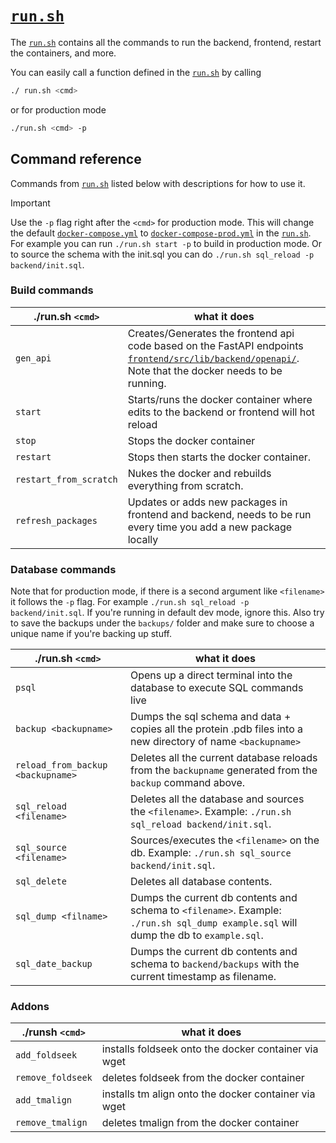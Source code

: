 #  [`run.sh`](../run.sh)

The [`run.sh`](../run.sh) contains all the commands to run the backend, frontend, restart the containers, and more.

You can easily call a function defined in the [`run.sh`](../run.sh) by calling

```bash
./ run.sh <cmd>
```

or for production mode

```bash
./run.sh <cmd> -p
```

## Command reference

Commands from [`run.sh`](../run.sh) listed below with descriptions for how to use it.

> [!IMPORTANT]
> Use the `-p` flag right after the `<cmd>` for production mode. This will change the default [`docker-compose.yml`](../docker-compose.yml) to [`docker-compose-prod.yml`](../docker-compose-prod.yml) in the [`run.sh`](../run.sh).
> For example you can run `./run.sh start -p` to build in production mode. Or to source the schema with the init.sql you can do `./run.sh sql_reload -p backend/init.sql`.

### Build commands

|  ./run.sh `<cmd>` |  what it does  |
|---|---|
|  `gen_api` |  Creates/Generates the frontend api code based on the FastAPI endpoints [`frontend/src/lib/backend/openapi/`](../frontend/src/lib/openapi/). Note that the docker needs to be running. |
|  `start` |  Starts/runs the docker container where edits to the backend or frontend will hot reload |
|  `stop` |   Stops the docker container |
|  `restart` |   Stops then starts the docker container. |
|  `restart_from_scratch` |  Nukes the docker and rebuilds everything from scratch. |
|  `refresh_packages` |   Updates or adds new packages in frontend and backend, needs to be run every time you add a new package locally |


### Database commands

Note that for production mode, if there is a second argument like `<filename>` it follows the `-p` flag. For example `./run.sh sql_reload -p backend/init.sql`. If you're running in default dev mode, ignore this. Also try to save the backups under the `backups/` folder and make sure to choose a unique name if you're backing up stuff.

|  ./run.sh `<cmd>` |  what it does  |
|---|---|
|  `psql` | Opens up a direct terminal into the database to execute SQL commands live |
|  `backup <backupname>` | Dumps the sql schema and data + copies all the protein .pdb files into a new directory of name `<backupname>`|
|  `reload_from_backup <backupname>` | Deletes all the current database reloads from the `backupname` generated from the `backup` command above. |
|  `sql_reload <filename>` | Deletes all the database and sources the `<filename>`. Example: `./run.sh sql_reload backend/init.sql`.|
|  `sql_source <filename>` | Sources/executes the `<filename>` on the db. Example: `./run.sh sql_source backend/init.sql`.|
|  `sql_delete` | Deletes all database contents.|
|  `sql_dump <filname>` | Dumps the current db contents and schema to `<filename>`. Example: `./run.sh sql_dump example.sql` will dump the db to `example.sql`.|
|  `sql_date_backup` | Dumps the current db contents and schema to `backend/backups` with the current timestamp as filename. |

### Addons
|  ./runsh `<cmd>` |  what it does  |
|---|---|
|  `add_foldseek` |  installs foldseek onto the docker container via wget |
|  `remove_foldseek` |  deletes foldseek from the docker container |
|  `add_tmalign` | installs tm align onto the docker container via wget |
|  `remove_tmalign` | deletes tmalign from the docker container |


